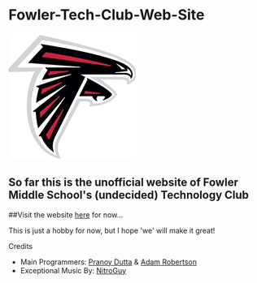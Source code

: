 # Fowler-Tech-Club-Web-Site
![Image of Falcon](./imgs/falconico.jpg)
## So far this is the unofficial website of Fowler Middle School's (undecided) Technology Club

##Visit the website [here](https://pranoydll.github.io/Fowler-Tech-Club-Web-Site) for now...

This is just a hobby for now, but I hope 'we' will make it great!

Credits
  - Main Programmers: [Pranoy Dutta](https://github.com/Pranoydll) & [Adam Robertson](https://github.com/Bubadabado)
  - Exceptional Music By: [NitroGuy](https://soundcloud.com/user-538893479)
